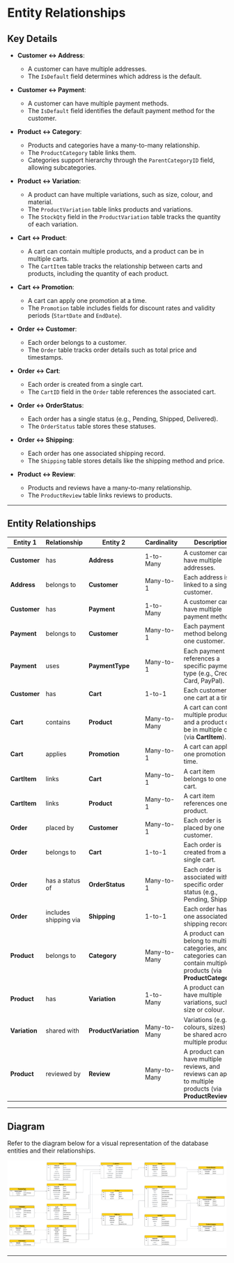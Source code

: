 # Entity Relationships

## Key Details

- **Customer ↔ Address**:
  - A customer can have multiple addresses.
  - The `IsDefault` field determines which address is the default.

- **Customer ↔ Payment**:
  - A customer can have multiple payment methods.
  - The `IsDefault` field identifies the default payment method for the customer.

- **Product ↔ Category**:
  - Products and categories have a many-to-many relationship.
  - The `ProductCategory` table links them.
  - Categories support hierarchy through the `ParentCategoryID` field, allowing subcategories.

- **Product ↔ Variation**:
  - A product can have multiple variations, such as size, colour, and material.
  - The `ProductVariation` table links products and variations.
  - The `StockQty` field in the `ProductVariation` table tracks the quantity of each variation.

- **Cart ↔ Product**:
  - A cart can contain multiple products, and a product can be in multiple carts.
  - The `CartItem` table tracks the relationship between carts and products, including the quantity of each product.

- **Cart ↔ Promotion**:
  - A cart can apply one promotion at a time.
  - The `Promotion` table includes fields for discount rates and validity periods (`StartDate` and `EndDate`).

- **Order ↔ Customer**:
  - Each order belongs to a customer.
  - The `Order` table tracks order details such as total price and timestamps.

- **Order ↔ Cart**:
  - Each order is created from a single cart.
  - The `CartID` field in the `Order` table references the associated cart.

- **Order ↔ OrderStatus**:
  - Each order has a single status (e.g., Pending, Shipped, Delivered).
  - The `OrderStatus` table stores these statuses.

- **Order ↔ Shipping**:
  - Each order has one associated shipping record.
  - The `Shipping` table stores details like the shipping method and price.

- **Product ↔ Review**:
  - Products and reviews have a many-to-many relationship.
  - The `ProductReview` table links reviews to products.

---

## Entity Relationships

| **Entity 1**       | **Relationship**      | **Entity 2**       | **Cardinality**  | **Description**                                                                                   |
|---------------------|-----------------------|---------------------|------------------|---------------------------------------------------------------------------------------------------|
| **Customer**        | has                  | **Address**         | 1-to-Many        | A customer can have multiple addresses.                                                          |
| **Address**         | belongs to           | **Customer**        | Many-to-1        | Each address is linked to a single customer.                                                     |
| **Customer**        | has                  | **Payment**         | 1-to-Many        | A customer can have multiple payment methods.                                                    |
| **Payment**         | belongs to           | **Customer**        | Many-to-1        | Each payment method belongs to one customer.                                                     |
| **Payment**         | uses                 | **PaymentType**     | Many-to-1        | Each payment references a specific payment type (e.g., Credit Card, PayPal).                     |
| **Customer**        | has                  | **Cart**            | 1-to-1           | Each customer has one cart at a time.                                                            |
| **Cart**            | contains             | **Product**         | Many-to-Many     | A cart can contain multiple products, and a product can be in multiple carts (via **CartItem**). |
| **Cart**            | applies              | **Promotion**       | Many-to-1        | A cart can apply one promotion at a time.                                                        |
| **CartItem**        | links                | **Cart**            | Many-to-1        | A cart item belongs to one cart.                                                                 |
| **CartItem**        | links                | **Product**         | Many-to-1        | A cart item references one product.                                                              |
| **Order**           | placed by            | **Customer**        | Many-to-1        | Each order is placed by one customer.                                                            |
| **Order**           | belongs to           | **Cart**            | 1-to-1           | Each order is created from a single cart.                                                        |
| **Order**           | has a status of      | **OrderStatus**     | Many-to-1        | Each order is associated with a specific order status (e.g., Pending, Shipped).                  |
| **Order**           | includes shipping via | **Shipping**       | 1-to-1           | Each order has one associated shipping record.                                                   |
| **Product**         | belongs to           | **Category**        | Many-to-Many     | A product can belong to multiple categories, and categories can contain multiple products (via **ProductCategory**). |
| **Product**         | has                  | **Variation**       | 1-to-Many        | A product can have multiple variations, such as size or colour.                                  |
| **Variation**       | shared with          | **ProductVariation**| Many-to-Many     | Variations (e.g., colours, sizes) can be shared across multiple products.                        |
| **Product**         | reviewed by          | **Review**          | Many-to-Many     | A product can have multiple reviews, and reviews can apply to multiple products (via **ProductReview**). |

---

## Diagram

Refer to the diagram below for a visual representation of the database entities and their relationships.

![Entity Relationship Diagram](https://github.com/asmaa-sherif/E-Commerce-Database/blob/main/Database%20Schema/ER%20Diagram.png)

---
